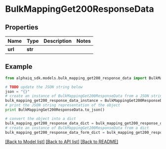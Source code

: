 # BulkMappingGet200ResponseData


## Properties

Name | Type | Description | Notes
------------ | ------------- | ------------- | -------------
**url** | **str** |  | 

## Example

```python
from alphaiq_sdk.models.bulk_mapping_get200_response_data import BulkMappingGet200ResponseData

# TODO update the JSON string below
json = "{}"
# create an instance of BulkMappingGet200ResponseData from a JSON string
bulk_mapping_get200_response_data_instance = BulkMappingGet200ResponseData.from_json(json)
# print the JSON string representation of the object
print BulkMappingGet200ResponseData.to_json()

# convert the object into a dict
bulk_mapping_get200_response_data_dict = bulk_mapping_get200_response_data_instance.to_dict()
# create an instance of BulkMappingGet200ResponseData from a dict
bulk_mapping_get200_response_data_form_dict = bulk_mapping_get200_response_data.from_dict(bulk_mapping_get200_response_data_dict)
```
[[Back to Model list]](../README.md#documentation-for-models) [[Back to API list]](../README.md#documentation-for-api-endpoints) [[Back to README]](../README.md)


